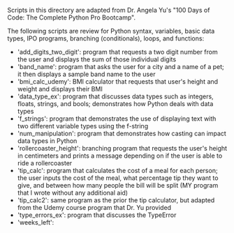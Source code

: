 Scripts in this directory are adapted from Dr. Angela Yu's "100 Days of Code: The Complete Python Pro Bootcamp".

The following scripts are review for Python syntax, variables, basic data types, IPO programs, branching (conditionals), loops, and functions:
- 'add_digits_two_digit': program that requests a two digit number from the user and displays the sum of those individual digits
- 'band_name': program that asks the user for a city and a name of a pet; it then displays a sample band name to the user
- 'bmi_calc_udemy': BMI calculator that requests that user's height and weight and displays their BMI
- 'data_type_ex': program that discusses data types such as integers, floats, strings, and bools; demonstrates how Python deals with data types
- 'f_strings': program that demonstrates the use of displaying text with two different variable types using the f-string
- 'num_manipulation': program that demonstrates how casting can impact data types in Python
- 'rollercoaster_height': branching program that requests the user's height in centimeters and prints a message depending on if the user is able to ride a rollercoaster
- 'tip_calc': program that calculates the cost of a meal for each person; the user inputs the cost of the meal, what percentage tip they want to give, and between how many people the bill will be split (MY program that I wrote without any additional aid)
- 'tip_calc2': same program as the prior the tip calculator, but adapted from the Udemy course program that Dr. Yu provided
- 'type_errors_ex': program that discusses the TypeError
- 'weeks_left': 
